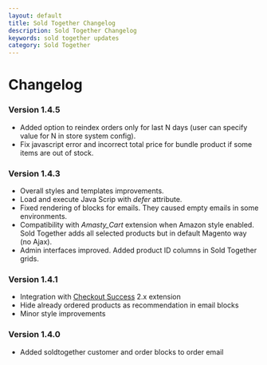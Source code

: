 ```yaml
---
layout: default
title: Sold Together Changelog
description: Sold Together Changelog
keywords: sold together updates
category: Sold Together
---
```


# Changelog

### Version 1.4.5

 -  Added option to reindex orders only for last N days (user can specify
    value for N in store system config).
 -  Fix javascript error and incorrect total price for bundle product if some
    items are out of stock.

### Version 1.4.3

 -  Overall styles and templates improvements.
 -  Load and execute Java Scrip with *defer* attribute.
 -  Fixed rendering of blocks for emails. They caused empty emails in some
    environments.
 -  Compatibility with *Amasty_Cart* extension when Amazon style enabled. Sold
    Together adds all selected products but in default Magento way (no Ajax).
 -  Admin interfaces improved. Added product ID columns in Sold Together grids.

### Version 1.4.1

 -  Integration with [Checkout Success](http://docs.swissuplabs.com/m1/extensions/checkout-success/) 2.x extension
 -  Hide already ordered products as recommendation in email blocks
 -  Minor style improvements

### Version 1.4.0

 -  Added soldtogether customer and order blocks to order email
 